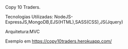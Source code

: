 Copy 10 Traders.

Tecnologias Utilizadas: NodeJS- ExpressJS,MongoDB,EJS(HTML),SASS(CSS),JS(Jquery)

Arquitetura:MVC

Exemplo em https://copy10traders.herokuapp.com/
